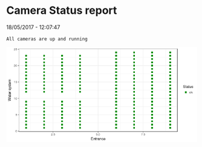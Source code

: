 Camera Status report
================
18/05/2017 - 12:07:47

    All cameras are up and running

![](camreport_files/figure-markdown_github/unnamed-chunk-2-1.png)
